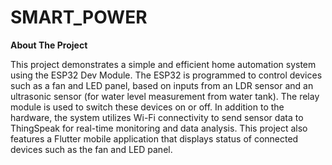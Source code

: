 # SMART_POWER
**About The Project**

This project demonstrates a simple and efficient home automation system using the ESP32 Dev Module. The ESP32 is programmed to control devices such as a fan and LED panel, based on inputs from an LDR sensor and an ultrasonic sensor (for water level measurement from water tank). The relay module is used to switch these devices on or off. In addition to the hardware, the system utilizes Wi-Fi connectivity to send sensor data to ThingSpeak for real-time monitoring and data analysis. This project also features a Flutter mobile application that displays status of connected devices such as the fan and LED panel.
